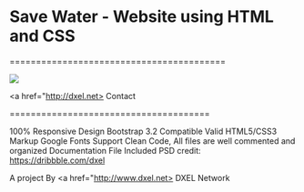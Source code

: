 # Save Water - Website using HTML and CSS
=========================================

<img src ="https://raw.githubusercontent.com/dxelnetwork/SaveWater/refs/heads/main/img/Screenshot.png" />

<a href="http://dxel.net> Contact </a>

======================================


100% Responsive Design
Bootstrap 3.2 Compatible
Valid HTML5/CSS3 Markup
Google Fonts Support
Clean Code, All files are well commented and organized
Documentation File Included
PSD credit: https://dribbble.com/dxel

A project By <a href="http://www.dxel.net> DXEL Network</a>
